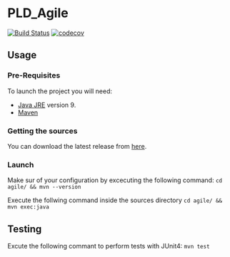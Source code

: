 # PLD_Agile

[![Build Status](https://travis-ci.org/SacreeBandeDePote/PLD_Agile.svg?branch=BranchSaveTest)](https://travis-ci.org/SacreeBandeDePote/PLD_Agile)
[![codecov](https://codecov.io/gh/SacreeBandeDePote/PLD_Agile/branch/master/graph/badge.svg)](https://codecov.io/gh/SacreeBandeDePote/PLD_Agile)

## Usage

### Pre-Requisites

To launch the project you will need:
- [Java JRE](http://www.oracle.com/technetwork/java/javase/downloads/jre9-downloads-3848532.html) version 9.
- [Maven](https://maven.apache.org/install.html)


### Getting the sources

You can download the latest release from [here](https://github.com/lhexanome/Optimod-release).

### Launch

Make sur of your configuration by excecuting the following command:
`cd agile/ && mvn --version`

Execute the follwing command inside the sources directory
`cd agile/ && mvn exec:java`

## Testing

Excute the following commant to perform tests with JUnit4:
`mvn test`
